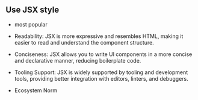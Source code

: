 
## Use JSX style
- most popular
- Readability: JSX is more expressive and resembles HTML, making it easier to read and understand the component structure.

- Conciseness: JSX allows you to write UI components in a more concise and declarative manner, reducing boilerplate code.

- Tooling Support: JSX is widely supported by tooling and development tools, providing better integration with editors, linters, and debuggers.

- Ecosystem Norm